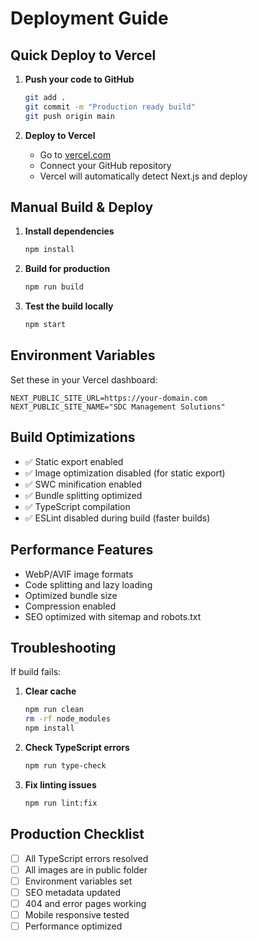 # Deployment Guide

## Quick Deploy to Vercel

1. **Push your code to GitHub**
   ```bash
   git add .
   git commit -m "Production ready build"
   git push origin main
   ```

2. **Deploy to Vercel**
   - Go to [vercel.com](https://vercel.com)
   - Connect your GitHub repository
   - Vercel will automatically detect Next.js and deploy

## Manual Build & Deploy

1. **Install dependencies**
   ```bash
   npm install
   ```

2. **Build for production**
   ```bash
   npm run build
   ```

3. **Test the build locally**
   ```bash
   npm start
   ```

## Environment Variables

Set these in your Vercel dashboard:

```env
NEXT_PUBLIC_SITE_URL=https://your-domain.com
NEXT_PUBLIC_SITE_NAME="SDC Management Solutions"
```

## Build Optimizations

- ✅ Static export enabled
- ✅ Image optimization disabled (for static export)
- ✅ SWC minification enabled
- ✅ Bundle splitting optimized
- ✅ TypeScript compilation
- ✅ ESLint disabled during build (faster builds)

## Performance Features

- WebP/AVIF image formats
- Code splitting and lazy loading
- Optimized bundle size
- Compression enabled
- SEO optimized with sitemap and robots.txt

## Troubleshooting

If build fails:

1. **Clear cache**
   ```bash
   npm run clean
   rm -rf node_modules
   npm install
   ```

2. **Check TypeScript errors**
   ```bash
   npm run type-check
   ```

3. **Fix linting issues**
   ```bash
   npm run lint:fix
   ```

## Production Checklist

- [ ] All TypeScript errors resolved
- [ ] All images are in public folder
- [ ] Environment variables set
- [ ] SEO metadata updated
- [ ] 404 and error pages working
- [ ] Mobile responsive tested
- [ ] Performance optimized 